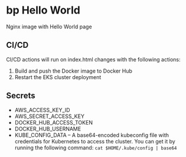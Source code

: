 # bp Hello World

Nginx image with Hello World page

## CI/CD
CI/CD actions will run on index.html changes with the following actions:
  1. Build and push the Docker image to Docker Hub
  2. Restart the EKS cluster deployment

## Secrets
- AWS_ACCESS_KEY_ID
- AWS_SECRET_ACCESS_KEY
- DOCKER_HUB_ACCESS_TOKEN
- DOCKER_HUB_USERNAME
- KUBE_CONFIG_DATA – A base64-encoded kubeconfig file with credentials for Kubernetes to access the cluster. You can get it by running the following command: `cat $HOME/.kube/config | base64`

